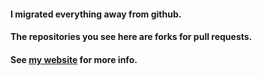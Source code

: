 #### I migrated everything away from github.

#### The repositories you see here are forks for pull requests.

#### See [my website][dt] for more info.

[dt]: https://dt.iki.fi/
